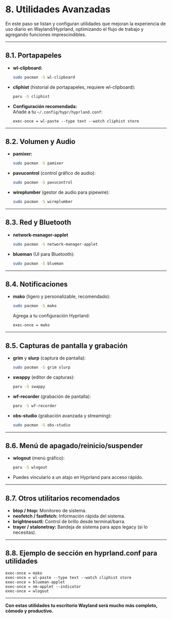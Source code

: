 # 8. Utilidades Avanzadas

En este paso se listan y configuran utilidades que mejoran la experiencia de uso diario en Wayland/Hyprland, optimizando el flujo de trabajo y agregando funciones imprescindibles.

---

## 8.1. Portapapeles

- **wl-clipboard:**  
  ```sh
  sudo pacman -S wl-clipboard
  ```
- **cliphist** (historial de portapapeles, requiere wl-clipboard):  
  ```sh
  paru -S cliphist
  ```
- **Configuración recomendada:**  
  Añade a tu `~/.config/hypr/hyprland.conf`:
  ```
  exec-once = wl-paste --type text --watch cliphist store
  ```

---

## 8.2. Volumen y Audio

- **pamixer:**  
  ```sh
  sudo pacman -S pamixer
  ```
- **pavucontrol** (control gráfico de audio):  
  ```sh
  sudo pacman -S pavucontrol
  ```
- **wireplumber** (gestor de audio para pipewire):  
  ```sh
  sudo pacman -S wireplumber
  ```

---

## 8.3. Red y Bluetooth

- **network-manager-applet**  
  ```sh
  sudo pacman -S network-manager-applet
  ```
- **blueman** (UI para Bluetooth):  
  ```sh
  sudo pacman -S blueman
  ```

---

## 8.4. Notificaciones

- **mako** (ligero y personalizable, recomendado):  
  ```sh
  sudo pacman -S mako
  ```
  Agrega a tu configuración Hyprland:
  ```
  exec-once = mako
  ```

---

## 8.5. Capturas de pantalla y grabación

- **grim** y **slurp** (captura de pantalla):  
  ```sh
  sudo pacman -S grim slurp
  ```
- **swappy** (editor de capturas):  
  ```sh
  paru -S swappy
  ```
- **wf-recorder** (grabación de pantalla):  
  ```sh
  paru -S wf-recorder
  ```
- **obs-studio** (grabación avanzada y streaming):  
  ```sh
  sudo pacman -S obs-studio
  ```

---

## 8.6. Menú de apagado/reinicio/suspender

- **wlogout** (menú gráfico):  
  ```sh
  paru -S wlogout
  ```
- Puedes vincularlo a un atajo en Hyprland para acceso rápido.

---

## 8.7. Otros utilitarios recomendados

- **btop / htop:** Monitoreo de sistema.
- **neofetch / fastfetch:** Información rápida del sistema.
- **brightnessctl:** Control de brillo desde terminal/barra.
- **trayer / stalonetray:** Bandeja de sistema para apps legacy (si lo necesitas).

---

## 8.8. Ejemplo de sección en hyprland.conf para utilidades

```
exec-once = mako
exec-once = wl-paste --type text --watch cliphist store
exec-once = blueman-applet
exec-once = nm-applet --indicator
exec-once = wlogout
```

---

**Con estas utilidades tu escritorio Wayland será mucho más completo, cómodo y productivo.**

